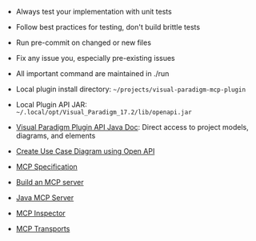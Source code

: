 - Always test your implementation with unit tests
- Follow best practices for testing, don't build brittle tests
- Run pre-commit on changed or new files
- Fix any issue you, especially pre-existing issues
- All important command are maintained in ./run
- Local plugin install directory: `~/projects/visual-paradigm-mcp-plugin`
- Local Plugin API JAR: `~/.local/opt/Visual_Paradigm_17.2/lib/openapi.jar`

- [Visual Paradigm Plugin API Java
Doc](https://www.visual-paradigm.com/support/documents/pluginjavadoc/overview-summary.html):
  Direct access to project models, diagrams, and elements
- [Create Use Case Diagram using Open API](knowhow.visual-paradigm.com/openapi/use-case-diagram/)
- [MCP Specification](https://modelcontextprotocol.io/specification/2025-06-18)
- [Build an MCP server](https://modelcontextprotocol.io/docs/develop/build-server)
- [Java MCP Server](https://modelcontextprotocol.io/sdk/java/mcp-server)
- [MCP Inspector](https://modelcontextprotocol.io/legacy/tools/inspector)
- [MCP Transports](https://modelcontextprotocol.io/specification/2025-06-18/basic/transports)
